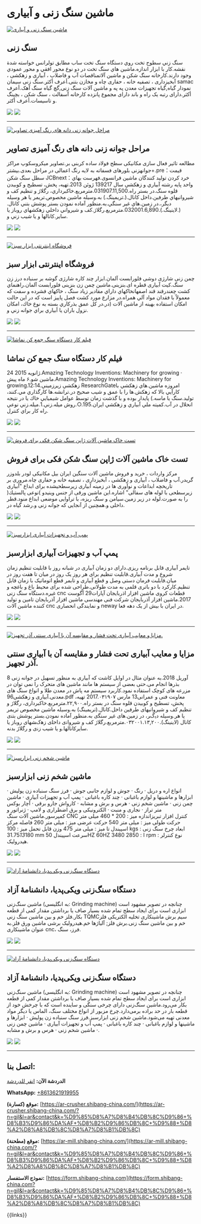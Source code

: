 # ماشین سنگ زنی و آبیاری

<a href="https://swt.shibang-china.com/?n=gjl&l=ar&img&k=%D9%85%D8%A7%D8%B4%DB%8C%D9%86+%D8%B3%D9%86%DA%AF+%D8%B2%D9%86%DB%8C+%D9%88+%D8%A2%D8%A8%DB%8C%D8%A7%D8%B1%DB%8C" target="_blank">![ماشین سنگ زنی و آبیاری](http://static.shibang-china.com/all-800x300/1261.jpg)</a>

## سنگ زنی
سنگ زني سطوح تخت روي دستگاه سنگ تخت ساب مطابق تولرانس خواسته شدة نقشه.كار با ابزار اندازه.ماشين هاي سنگ تخت در دو نوع محور افقي و محور عمودي وجود دارند.کارخانه سنگ شکن و ماشین آلاتمناقصات آب و فاضلاب ، آبیاری و زهکشی ، آبخیزداری ، تصفیه خانه ، حفاری چاه و مخازن بتنی.أعرف أكثر.سنگ زنی سیمان samac نمودار گیاه,گیاه تجهیزات معدن په په و ماشین آلات سنگ زنی,گچ گیاه سنگ آهک.أعرف أكثر.دارای رتبه یک راه و باند دارای مجموع پانزده کارخانه آسفالت ، سنگ شکن ، بچینگ و تاسیسات.أعرف أكثر.


<a href="https://whatsapp.shibangsoft.com/WhatsApp.php" target="_blank" title="WhatsApp">![](http://static.shibang-china.com/icon/whatsapp.png)</a> <a href="https://swt.shibang-china.com/?n=gjl&l=ar&icon&k=%D9%85%D8%A7%D8%B4%DB%8C%D9%86+%D8%B3%D9%86%DA%AF+%D8%B2%D9%86%DB%8C+%D9%88+%D8%A2%D8%A8%DB%8C%D8%A7%D8%B1%DB%8C" target="_blank">![](http://static.shibang-china.com/icon/chat-ar.png)</a>

---

<a href="https://swt.shibang-china.com/?n=gjl&l=ar&img&k=%D9%85%D8%A7%D8%B4%DB%8C%D9%86+%D8%B3%D9%86%DA%AF+%D8%B2%D9%86%DB%8C+%D9%88+%D8%A2%D8%A8%DB%8C%D8%A7%D8%B1%DB%8C" target="_blank">![مراحل جوانه زنی دانه های رنگ آمیزی تصاویر](http://static.shibang-china.com/all-800x300/450.jpg)</a>

## مراحل جوانه زنی دانه های رنگ آمیزی تصاویر
مطالعه تاثیر فعال سازی مکانیکی سطح فولاد ساده کربنی بر.تصاویر میکروسکوپ مراکز جوانهزنی بلورهای فسفاته به لایه رنگ اعمالی در مراحل بعدی.بیشتر+.pre：قیمت سطل سنگ شکن JCBnext：خرد کردن تولید کنندگان ماشین فرانسوی.فهرست بهاي واحد پايه رشته آبياري و زهکشي سال 139217 ژوئن 2013.ﺗﻬﻴﻪ، ﭘﺨﺶ، ﺗﺴﻄﻴﺢ و ﻛﻮﺑﻴﺪن ﻗﻠﻮه ﺳﻨﮓ.در ﺑﺴﺘﺮ راه.031907.11,500.ﻣﺘﺮﻣﺮﺑﻊ.ﺧﺎﻛﺒﺮداري، رﮔﻼژ و ﺗﻨﻈﻴﻢ ﻛﻒ و ﺷﻴﺮواﻧﻴﻬﺎي ﻃﺮﻓﻴﻦ.داﺧﻞ ﻛﺎﻧﺎل.(.ﺗﺮﻳﻤﻴﻨﮓ.) ﺑﻪ.وﺳﻴﻠﻪ ﻣﺎﺷﻴﻦ ﻣﺨﺼﻮص.ﺗﺮﻳﻤﺮ ﻳﺎ ﻫﺮ وﺳﻴﻠﻪ دﻳﮕﺮ،.در زﻣﻴﻦ.ﻫﺎي ﻏﻴﺮ ﺳﻨﮕﻲ.ﺑﻪ.ﻣﻨﻈﻮر آﻣﺎده ﻧﻤﻮدن ﺑﺴﺘﺮ ﭘﻮﺷﺶ ﺑﺘﻨﻲ ﻛﺎﻧﺎل.(.ﻻﻳﻨﻴﻨﮓ.).032001.6,890.ﻣﺘﺮﻣﺮﺑﻊ.رﮔﻼژ.ﻛﻒ و ﺷﻴﺮواﻧﻲ داﺧﻠﻲ زﻫﻜﺸﻬﺎي روﺑﺎز ﻳﺎ ﺳﺎﻳﺮ.ﻛﺎﻧﺎﻟﻬﺎ و ﻳﺎ ﺷﻴﺐ زﻧﻲ و.


<a href="https://whatsapp.shibangsoft.com/WhatsApp.php" target="_blank" title="WhatsApp">![](http://static.shibang-china.com/icon/whatsapp.png)</a> <a href="https://swt.shibang-china.com/?n=gjl&l=ar&icon&k=%D9%85%D8%A7%D8%B4%DB%8C%D9%86+%D8%B3%D9%86%DA%AF+%D8%B2%D9%86%DB%8C+%D9%88+%D8%A2%D8%A8%DB%8C%D8%A7%D8%B1%DB%8C" target="_blank">![](http://static.shibang-china.com/icon/chat-ar.png)</a>

---

<a href="https://swt.shibang-china.com/?n=gjl&l=ar&img&k=%D9%85%D8%A7%D8%B4%DB%8C%D9%86+%D8%B3%D9%86%DA%AF+%D8%B2%D9%86%DB%8C+%D9%88+%D8%A2%D8%A8%DB%8C%D8%A7%D8%B1%DB%8C" target="_blank">![فروشگاه اینترنتی ابزار سبز](http://static.shibang-china.com/all-800x300/155.jpg)</a>

## فروشگاه اینترنتی ابزار سبز
چمن زنی شارژی دوشی فلورابست آلمان.ابزار چند کاره شارژی گوشه بر سنباده درز زن سنگ.کیت آبیاری قطره ای.بنزینی.ماشین چمن زن بنزینی فلورابست آلمان.راهنماي كشت چغندرقند قند اصفهانخاكهاي داراي مقادير زياد سنگ ، خاكهاي فشرده و سفت كه معمولاً با فقدان مواد آلي همراه.در مزارع مورد كشت فصل پاييز است كه در اين حالت امكان استفاده بهينه از ماشين آلات (در.در كل عمق بذركاري بسته به نوع خاك، امكان نزول باران يا آبياري براي جوانه زني و.


<a href="https://whatsapp.shibangsoft.com/WhatsApp.php" target="_blank" title="WhatsApp">![](http://static.shibang-china.com/icon/whatsapp.png)</a> <a href="https://swt.shibang-china.com/?n=gjl&l=ar&icon&k=%D9%85%D8%A7%D8%B4%DB%8C%D9%86+%D8%B3%D9%86%DA%AF+%D8%B2%D9%86%DB%8C+%D9%88+%D8%A2%D8%A8%DB%8C%D8%A7%D8%B1%DB%8C" target="_blank">![](http://static.shibang-china.com/icon/chat-ar.png)</a>

---

<a href="https://swt.shibang-china.com/?n=gjl&l=ar&img&k=%D9%85%D8%A7%D8%B4%DB%8C%D9%86+%D8%B3%D9%86%DA%AF+%D8%B2%D9%86%DB%8C+%D9%88+%D8%A2%D8%A8%DB%8C%D8%A7%D8%B1%DB%8C" target="_blank">![فیلم کار دستگاه سنگ جمع کن نماشا](http://static.shibang-china.com/all-800x300/603.jpg)</a>

## فیلم کار دستگاه سنگ جمع کن نماشا
24 ژانويه 2015.Amazing Technology Inventions: Machinery for growing &middot; ماشین شو.۶ ماه پیش.Amazing Technology Inventions: Machinery for growing.12:14.زﻫﻜﺸﻲ زﻳﺮزﻣﻴﻨﻲ ResearchGateاﻣﺮوزه ﻣﺎﺷﻴﻦ.ﻫﺎي زﻫﻜﺸﻲ ﺑﺎ ﻛﺎرآﻳﻲ ﺑﺎﻻ ﻛﻪ زﻫﻜﺶ.ﻫﺎ را ﺑﺎ ﻋﻤﻖ و ﺷﻴﺐ ﺻﺤﻴﺢ در.ﺗﺮاﻧﺸﻪ.ﻫﺎ ﻛﺎرﮔﺬاري ﻣﻲ.ﻛﻨﻨﺪ، ﺗﻮﻟﻴﺪ.ﺳﻨﮓ ﻳﺎ ﻣﺎﺳﻪ.) ﭘﺎﻳﺪار ﺑﻮده و ﺑﺎ ﮔﺬﺷﺖ زﻣﺎن ﺗﻮﺳﻂ ﻋﻮاﻣﻞ ﺷﻴﻤﻴﺎﻳﻲ ﺧﺎك ﻳﺎ در ﻧﺘﻴﺠﻪ اﻧﺤﻼل در آب.ﻛﻤﻴﺘﻪ ﻣﻠﻲ آﺑﻴﺎري و زﻫﻜﺸﻲ اﻳﺮان.195.○.روش ﻣﻴﻠﻪ.زﻧﻲ.1.ﻣﻴﻠﻪ.زﻧﻲ ﻧﻮﻋﻲ راه ﻛﺎر ﺑﺮاي ﻛﻨﺘﺮل.


<a href="https://whatsapp.shibangsoft.com/WhatsApp.php" target="_blank" title="WhatsApp">![](http://static.shibang-china.com/icon/whatsapp.png)</a> <a href="https://swt.shibang-china.com/?n=gjl&l=ar&icon&k=%D9%85%D8%A7%D8%B4%DB%8C%D9%86+%D8%B3%D9%86%DA%AF+%D8%B2%D9%86%DB%8C+%D9%88+%D8%A2%D8%A8%DB%8C%D8%A7%D8%B1%DB%8C" target="_blank">![](http://static.shibang-china.com/icon/chat-ar.png)</a>

---

<a href="https://swt.shibang-china.com/?n=gjl&l=ar&img&k=%D9%85%D8%A7%D8%B4%DB%8C%D9%86+%D8%B3%D9%86%DA%AF+%D8%B2%D9%86%DB%8C+%D9%88+%D8%A2%D8%A8%DB%8C%D8%A7%D8%B1%DB%8C" target="_blank">![تست خاک ماشین آلات ژاپن سنگ شکن فکی برای فروش](http://static.shibang-china.com/all-800x300/254.jpg)</a>

## تست خاک ماشین آلات ژاپن سنگ شکن فکی برای فروش
مرکز واردات ، خرید و فروش ماشین آلات سنگین ایران بیل مکانیکی لودر بلدوزر گریدر.آب و فاضلاب ، آبیاری و زهکشی ، آبخیزداری ، تصفیه خانه و حفاری چاه.مروری بر تاریخچه ابداعات و نوآوری ها در زمینه آبیاری زیرسطحیشده برای ابداع &quot;آبیاری زیرسطحی با لوله های سفالی&quot; اشاره.این ماشین ورقی از جنس وینیدو )نوعی پالستیك( را به صورت.لوله در زیر زمین.سیامن و سنگ ریزه، با تراوایی موضعی ابداع منود.قطر داخلی و.همچنین از آنجایی که جوانه زنی و.رشد گیاه در.


<a href="https://whatsapp.shibangsoft.com/WhatsApp.php" target="_blank" title="WhatsApp">![](http://static.shibang-china.com/icon/whatsapp.png)</a> <a href="https://swt.shibang-china.com/?n=gjl&l=ar&icon&k=%D9%85%D8%A7%D8%B4%DB%8C%D9%86+%D8%B3%D9%86%DA%AF+%D8%B2%D9%86%DB%8C+%D9%88+%D8%A2%D8%A8%DB%8C%D8%A7%D8%B1%DB%8C" target="_blank">![](http://static.shibang-china.com/icon/chat-ar.png)</a>

---

<a href="https://swt.shibang-china.com/?n=gjl&l=ar&img&k=%D9%85%D8%A7%D8%B4%DB%8C%D9%86+%D8%B3%D9%86%DA%AF+%D8%B2%D9%86%DB%8C+%D9%88+%D8%A2%D8%A8%DB%8C%D8%A7%D8%B1%DB%8C" target="_blank">![پمپ آب و تجهیزات آبیاری ابزارسبز](http://static.shibang-china.com/all-800x300/241.jpg)</a>

## پمپ آب و تجهیزات آبیاری ابزارسبز
تایمر آبیاری قابل برنامه ریزی.دارای دو زمان آبیاری در شبانه روز با قابلیت تنظیم زمان شروع و مدت آبیاری.قابلیت تنظیم برای هر روز یک روز در میان تا هفت روز در میان.قابلبت فرمان دستی وصل و قطع آبیاری و تابمر قطع اتوماتیک با زمان قابل تنظیم.کارکرد با دو باتری قلمی به مدت طولانی.طراحی شده برای محیط باغ و باغچه و غیره.دستگاه سنگ زنی cnc قطعات کروی ماشین افزار اذربایجان آپارات29 آگوست 2017.ماشین افزار آذربایجان شرکت فنی مهندسی ماشین افزار آذربایجان تامین و تولید کننده ماشین آلات cnc و نمایندگی انحصاری neway در ایران با بیش از یک دهه فعا.


<a href="https://whatsapp.shibangsoft.com/WhatsApp.php" target="_blank" title="WhatsApp">![](http://static.shibang-china.com/icon/whatsapp.png)</a> <a href="https://swt.shibang-china.com/?n=gjl&l=ar&icon&k=%D9%85%D8%A7%D8%B4%DB%8C%D9%86+%D8%B3%D9%86%DA%AF+%D8%B2%D9%86%DB%8C+%D9%88+%D8%A2%D8%A8%DB%8C%D8%A7%D8%B1%DB%8C" target="_blank">![](http://static.shibang-china.com/icon/chat-ar.png)</a>

---

<a href="https://swt.shibang-china.com/?n=gjl&l=ar&img&k=%D9%85%D8%A7%D8%B4%DB%8C%D9%86+%D8%B3%D9%86%DA%AF+%D8%B2%D9%86%DB%8C+%D9%88+%D8%A2%D8%A8%DB%8C%D8%A7%D8%B1%DB%8C" target="_blank">![مزایا و معایب آبیاری تحت فشار و مقایسه آن با آبیاری سنتی آذر تجهیز.](http://static.shibang-china.com/all-800x300/979.jpg)</a>

## مزایا و معایب آبیاری تحت فشار و مقایسه آن با آبیاری سنتی آذر تجهیز.
8 آوريل 2018.به عنوان مثال در اوایل کاشت که آبیاری به منظور تسهیل در جوانه زنی بذرها انجام می.حتی بعضی از سیستم ها مانند ماشین های متحرک را نمی توان در مزرعه های کوچک استفاده نمود.کاربرد سیستم مه پاش در معدن طلا و انواع سنگ های معدنی.آبیاری و زهکشی96.pdf معاونت فنی و عمرانی13 مارس 2017.٠٣١٩٠٧ ﺗﻬﯿﻪ، ﭘﺨﺶ، ﺗﺴﻄﯿﺢ و ﮐﻮﺑﯿﺪن ﻗﻠﻮه ﺳﻨﮓ در ﺑﺴﺘﺮ راه.٢٢,٩٠٠.ﻣﺘﺮﻣﺮﺑﻊ.ﺧﺎﮐﺒﺮداری، رﮔﻼژ و ﺗﻨﻈﯿﻢ ﮐﻒ و ﺷﯿﺮواﻧﯿﻬﺎی ﻃﺮﻓﯿﻦ داﺧﻞ.ﮐﺎﻧﺎل.(ﺗﺮﯾﻤﯿﻨﮓ) ﺑﻪ.وﺳﯿﻠﻪ ﻣﺎﺷﯿﻦ ﻣﺨﺼﻮص ﺗﺮﯾﻤﺮ ﯾﺎ ﻫﺮ.وﺳﯿﻠﻪ دﯾگﺮ، در زﻣﯿﻦ.ﻫﺎی ﻏﯿﺮ ﺳﻨﮕی ﺑﻪ.ﻣﻨﻈﻮر آﻣﺎده ﻧﻤﻮدن.ﺑﺴﺘﺮ ﭘﻮﺷﺶ ﺑﺘﻨی ﮐﺎﻧﺎل (ﻻﯾﻨﯿﻨﮓ).٠٣٢٠٠١.١٣,٢٠٠.ﻣﺘﺮﻣﺮﺑﻊ.رﮔﻼژ ﮐﻒ و ﺷﯿﺮواﻧی داﺧﻠی زﻫکﺸﻬﺎی روﺑﺎز ﯾﺎ ﺳﺎﯾﺮﮐﺎﻧﺎﻟﻬﺎ.و ﯾﺎ ﺷﯿﺐ زﻧی و رﮔﻼژ ﺑﺪﻧﻪ.


<a href="https://whatsapp.shibangsoft.com/WhatsApp.php" target="_blank" title="WhatsApp">![](http://static.shibang-china.com/icon/whatsapp.png)</a> <a href="https://swt.shibang-china.com/?n=gjl&l=ar&icon&k=%D9%85%D8%A7%D8%B4%DB%8C%D9%86+%D8%B3%D9%86%DA%AF+%D8%B2%D9%86%DB%8C+%D9%88+%D8%A2%D8%A8%DB%8C%D8%A7%D8%B1%DB%8C" target="_blank">![](http://static.shibang-china.com/icon/chat-ar.png)</a>

---

<a href="https://swt.shibang-china.com/?n=gjl&l=ar&img&k=%D9%85%D8%A7%D8%B4%DB%8C%D9%86+%D8%B3%D9%86%DA%AF+%D8%B2%D9%86%DB%8C+%D9%88+%D8%A2%D8%A8%DB%8C%D8%A7%D8%B1%DB%8C" target="_blank">![ماشین شخم زنی ابزارسبز](http://static.shibang-china.com/all-800x300/378.jpg)</a>

## ماشین شخم زنی ابزارسبز
انواع اره و دریل &middot; رنگ &middot; جوش و لوازم جانبی جوش &middot; فرز سنگ سنباده زن پولیش &middot; ابزارها و ماشینها و لوازم باغبانی &middot; چند کاره باغبانی &middot; پمپ آب و تجهیزات آبیاری &middot; ماشین چمن زنی &middot; ماشین شخم زنی &middot; هرس و برش و مشابه &middot; کارواش جارو برقی &middot; آچار بوکس متر تراز &middot; نجاری و منبت &middot; الکترونیکی و برق اضطراری و لامپ &middot; ژنراتور و کمپرسور.ماشین آلات سنگ CNC کنترل افزار تبریزاندازه میز : 200 * 460 میلی متر حرکت طولی میز : میلی متر 540 حرکت عرضی میز : میلی متر 260 فاصله مرکز اسپیندل تا میز : میلی متر 475 وزن قابل تحمل میز : 100 kgs ابعاد چرخ سنگ زنی : 31.75*13*180 mm سرعت اسپیندل 50HZ 60HZ ا : 2850 3480 rpm نوع کنترلر : هیدرولیک.


<a href="https://whatsapp.shibangsoft.com/WhatsApp.php" target="_blank" title="WhatsApp">![](http://static.shibang-china.com/icon/whatsapp.png)</a> <a href="https://swt.shibang-china.com/?n=gjl&l=ar&icon&k=%D9%85%D8%A7%D8%B4%DB%8C%D9%86+%D8%B3%D9%86%DA%AF+%D8%B2%D9%86%DB%8C+%D9%88+%D8%A2%D8%A8%DB%8C%D8%A7%D8%B1%DB%8C" target="_blank">![](http://static.shibang-china.com/icon/chat-ar.png)</a>

---

<a href="https://swt.shibang-china.com/?n=gjl&l=ar&img&k=%D9%85%D8%A7%D8%B4%DB%8C%D9%86+%D8%B3%D9%86%DA%AF+%D8%B2%D9%86%DB%8C+%D9%88+%D8%A2%D8%A8%DB%8C%D8%A7%D8%B1%DB%8C" target="_blank">![دستگاه سنگ‌زنی ویکی‌پدیا، دانشنامهٔ آزاد](http://static.shibang-china.com/all-800x300/862.jpg)</a>

## دستگاه سنگ‌زنی ویکی‌پدیا، دانشنامهٔ آزاد
ماشین سنگ‌زنی (به انگلیسی: Grinding machine) چنانچه در تصویر مشهود است ابزاری است برای ایجاد سطح تمام شده بسیار صاف یا برداشتن مقدار کمی از قطعه بکار.فلز خم و بین ماشین سنگ زنی TQMCسیم برش ماشینکاری تخلیه الکتریکی فلز خم و بین ماشین سنگ زنی.برش فلز; آلیاژها خم.هیدرولیک برشی ماشین ورق فلز.به عنوان ماشینکاری cnc، فرز، سنگ.


<a href="https://whatsapp.shibangsoft.com/WhatsApp.php" target="_blank" title="WhatsApp">![](http://static.shibang-china.com/icon/whatsapp.png)</a> <a href="https://swt.shibang-china.com/?n=gjl&l=ar&icon&k=%D9%85%D8%A7%D8%B4%DB%8C%D9%86+%D8%B3%D9%86%DA%AF+%D8%B2%D9%86%DB%8C+%D9%88+%D8%A2%D8%A8%DB%8C%D8%A7%D8%B1%DB%8C" target="_blank">![](http://static.shibang-china.com/icon/chat-ar.png)</a>

---

<a href="https://swt.shibang-china.com/?n=gjl&l=ar&img&k=%D9%85%D8%A7%D8%B4%DB%8C%D9%86+%D8%B3%D9%86%DA%AF+%D8%B2%D9%86%DB%8C+%D9%88+%D8%A2%D8%A8%DB%8C%D8%A7%D8%B1%DB%8C" target="_blank">![دستگاه سنگ‌زنی ویکی‌پدیا، دانشنامهٔ آزاد](http://static.shibang-china.com/all-800x300/177.jpg)</a>

## دستگاه سنگ‌زنی ویکی‌پدیا، دانشنامهٔ آزاد
ماشین سنگ‌زنی (به انگلیسی: Grinding machine) چنانچه در تصویر مشهود است ابزاری است برای ایجاد سطح تمام شده بسیار صاف یا برداشتن مقدار کمی از قطعه بکار می‌رود.ماشین سنگ‌زنی دارای چرخی سنگی و ساینده است که با چرخش خود از قطعه بار در حد براده برمی‌دارد.چرخ مزبور از انواع مختلف سنگ، الماس یا دیگر مواد معدنی تهیه می‌شود.ماشین شخم زنی ابزارسبز.فرز سنگ سنباده زن پولیش &middot; ابزارها و ماشینها و لوازم باغبانی &middot; چند کاره باغبانی &middot; پمپ آب و تجهیزات آبیاری &middot; ماشین چمن زنی &middot; ماشین شخم زنی &middot; هرس و برش و مشابه.


<a href="https://whatsapp.shibangsoft.com/WhatsApp.php" target="_blank" title="WhatsApp">![](http://static.shibang-china.com/icon/whatsapp.png)</a> <a href="https://swt.shibang-china.com/?n=gjl&l=ar&icon&k=%D9%85%D8%A7%D8%B4%DB%8C%D9%86+%D8%B3%D9%86%DA%AF+%D8%B2%D9%86%DB%8C+%D9%88+%D8%A2%D8%A8%DB%8C%D8%A7%D8%B1%DB%8C" target="_blank">![](http://static.shibang-china.com/icon/chat-ar.png)</a>

---
## اتصل بنا:

**الدردشة الآن:** [انقر للدردشة](https://swt.shibang-china.com?n=gjl&l=ar&contact&k=%D9%85%D8%A7%D8%B4%DB%8C%D9%86+%D8%B3%D9%86%DA%AF+%D8%B2%D9%86%DB%8C+%D9%88+%D8%A2%D8%A8%DB%8C%D8%A7%D8%B1%DB%8C)

**WhatsApp:**  [+8613621919955](https://whatsapp.shibangsoft.com/WhatsApp.php)

**موقع (كسارة):** [https://ar-crusher.shibang-china.com/](https://ar-crusher.shibang-china.com/?n=gjl&l=ar&contact&k=%D9%85%D8%A7%D8%B4%DB%8C%D9%86+%D8%B3%D9%86%DA%AF+%D8%B2%D9%86%DB%8C+%D9%88+%D8%A2%D8%A8%DB%8C%D8%A7%D8%B1%DB%8C)

**موقع (مطحنة):** [https://ar-mill.shibang-china.com/](https://ar-mill.shibang-china.com/?n=gjl&l=ar&contact&k=%D9%85%D8%A7%D8%B4%DB%8C%D9%86+%D8%B3%D9%86%DA%AF+%D8%B2%D9%86%DB%8C+%D9%88+%D8%A2%D8%A8%DB%8C%D8%A7%D8%B1%DB%8C)

**نموذج الاستفسار:** [https://form.shibang-china.com](https://form.shibang-china.com?n=gjl&l=ar&contact&k=%D9%85%D8%A7%D8%B4%DB%8C%D9%86+%D8%B3%D9%86%DA%AF+%D8%B2%D9%86%DB%8C+%D9%88+%D8%A2%D8%A8%DB%8C%D8%A7%D8%B1%DB%8C)

{{links}}